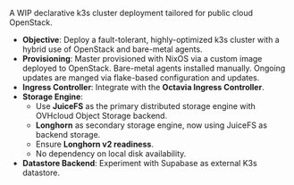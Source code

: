 A WIP declarative k3s cluster deployment tailored for public cloud OpenStack.

- **Objective**: Deploy a fault-tolerant, highly-optimized k3s cluster with a hybrid use of OpenStack and bare-metal agents.
- **Provisioning**: Master provisioned with NixOS via a custom image deployed to OpenStack. Bare-metal agents installed manually. Ongoing updates are manged via flake-based configuration and updates.
- **Ingress Controller**: Integrate with the **Octavia Ingress Controller**.
- **Storage Engine**: 
  - Use **JuiceFS** as the primary distributed storage engine with OVHcloud Object Storage backend.
  - **Longhorn** as secondary storage engine, now using JuiceFS as backend storage.
  - Ensure **Longhorn v2 readiness**.
  - No dependency on local disk availability.
- **Datastore Backend**: Experiment with Supabase as external K3s datastore.
